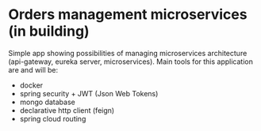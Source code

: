 # Orders management microservices (in building)
Simple app showing possibilities of managing microservices architecture (api-gateway, eureka server, microservices). Main tools for this application are and will be:
- docker
- spring security + JWT (Json Web Tokens)
- mongo database
- declarative http client (feign)
- spring cloud routing
